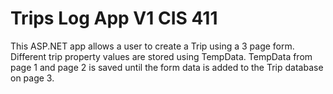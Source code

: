 # Trips Log App V1 CIS 411
 This ASP.NET app allows a user to create a Trip using a 3 page form. Different trip property values are stored using TempData.  TempData from page 1 and page 2 is saved until the form data is added to the Trip database on page 3.
